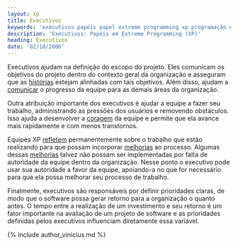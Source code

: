 ```yaml
---
layout: xp
title: Executivos
keywords: 'executivos papéis papel extreme programming xp programação extrema'
description: 'Executivos: Papéis em Extreme Programming (XP)'
heading: Executivos
date: '02/10/2006'
---
```

Executivos ajudam na definição do escopo do projeto. Eles comunicam os objetivos do projeto dentro do contexto geral da organização e asseguram que as [histórias][h] estejam alinhadas com tais objetivos. Além disso, ajudam a [comunicar][c] o progresso da equipe para as demais áreas da organização.

Outra atribuição importante dos executivos é ajudar a equipe a fazer seu trabalho, administrando as pressões dos usuários e removendo obstáculos. Isso ajuda a desenvolver a [coragem][cor] da equipe e permite que ela avance mais rapidamente e com menos transtornos.

Equipes XP [refletem][r] permanentemente sobre o trabalho que estão realizando para que possam incorporar [melhorias][m] ao processo. Algumas dessas [melhorias][m] talvez não possam ser implementadas por falta de autoridade da equipe dentro da organização. Nesse ponto o executivo pode usar sua autoridade a favor da equipe, apoiando-a no que for necessário para que ela possa melhorar seu processo de trabalho.

Finalmente, executivos são responsáveis por definir prioridades claras, de modo que o software possa gerar retorno para a organização o quanto antes. O tempo entre a realização de um investimento e seu retorno é um fator importante na avaliação de um projeto de software e as prioridades definidas pelos executivos influenciam diretamente essa variável.

{% include author_vinicius.md %}

[XP]:		/xp
[h]:		/xp/praticas/historias
[c]:		/xp/valores/comunicacao
[cor]:		/xp/valores/coragem
[r]:		/xp/principios/reflexao
[m]:		/xp/principios/melhoria
